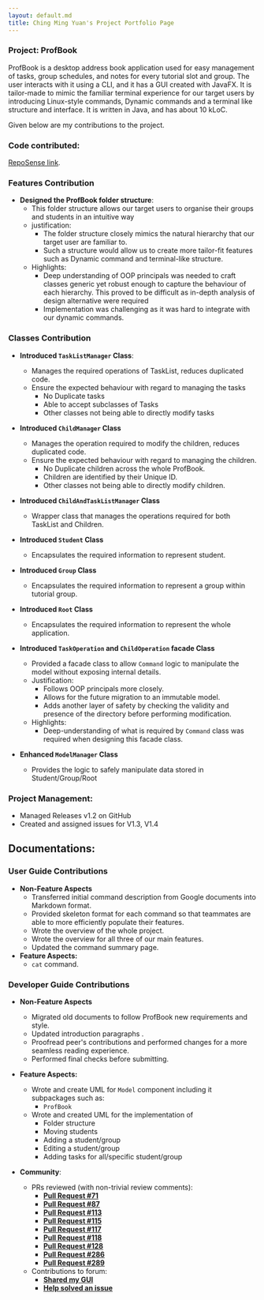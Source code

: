 ```yaml
---
layout: default.md
title: Ching Ming Yuan's Project Portfolio Page
---
```


### Project: ProfBook

ProfBook is a desktop address book application used for easy management of tasks, group schedules, and notes for every
tutorial slot and group. The user interacts with it using a CLI, and it has a GUI created with JavaFX. It is tailor-made
to mimic the familiar terminal experience for our target users by introducing Linux-style commands, Dynamic commands and
a terminal like structure and interface. It is written in Java, and has about 10 kLoC.

Given below are my contributions to the project.

### **Code contributed**:

[RepoSense link](https://nus-cs2103-ay2324s1.github.io/tp-dashboard/?search=w15&sort=groupTitle&sortWithin=title&timeframe=commit&mergegroup=&groupSelect=groupByRepos&breakdown=true&checkedFileTypes=docs~functional-code~test-code&since=2023-09-22&tabOpen=true&tabType=authorship&tabAuthor=mingyuanc&tabRepo=AY2324S1-CS2103T-W15-2%2Ftp%5Bmaster%5D&authorshipIsMergeGroup=false&authorshipFileTypes=docs~functional-code~test-code&authorshipIsBinaryFileTypeChecked=false&authorshipIsIgnoredFilesChecked=false).


### Features Contribution

* **Designed the ProfBook folder structure**:
  * This folder structure allows our target users to organise their groups and students in an intuitive way
  * justification:
    * The folder structure closely mimics the natural hierarchy that our target user are familiar to.
    * Such a structure would allow us to create more tailor-fit features such as Dynamic command and terminal-like
      structure.
  * Highlights:
    * Deep understanding of OOP principals was needed to craft classes generic yet robust enough to capture the 
      behaviour of each hierarchy. This proved to be difficult as in-depth analysis of design alternative were required
    * Implementation was challenging as it was hard to integrate with our dynamic commands.


### Classes Contribution

* **Introduced `TaskListManager` Class**:
    * Manages the required operations of TaskList, reduces duplicated code.
    * Ensure the expected behaviour with regard to managing the tasks
        * No Duplicate tasks
        * Able to accept subclasses of Tasks
        * Other classes not being able to directly modify tasks

* **Introduced `ChildManager` Class**
    * Manages the operation required to modify the children, reduces duplicated code.
    * Ensure the expected behaviour with regard to managing the children.
        * No Duplicate children across the whole ProfBook.
        * Children are identified by their Unique ID.
        * Other classes not being able to directly modify children.

* **Introduced `ChildAndTaskListManager` Class**
  * Wrapper class that manages the operations required for both TaskList and Children.

* **Introduced `Student` Class**
  * Encapsulates the required information to represent student.

* **Introduced `Group` Class**
  * Encapsulates the required information to represent a group within tutorial group.

* **Introduced `Root` Class**
  * Encapsulates the required information to represent the whole application.

* **Introduced `TaskOperation` and `ChildOperation` facade Class**
  * Provided a facade class to allow `Command` logic to manipulate the model without exposing internal details.
  * Justification:
    * Follows OOP principals more closely.
    * Allows for the future migration to an immutable model.
    * Adds another layer of safety by checking the validity and presence of the directory before performing modification.
  * Highlights:
    * Deep-understanding of what is required by `Command` class was required when designing this facade class.

* **Enhanced `ModelManager` Class**
  * Provides the logic to safely manipulate data stored in Student/Group/Root

### Project Management:

* Managed Releases v1.2 on GitHub
* Created and assigned issues for V1.3, V1.4

## Documentations:

### User Guide Contributions
* **Non-Feature Aspects**
  * Transferred initial command description from Google documents into Markdown format.
  * Provided skeleton format for each command so that teammates are able to more efficiently populate their features.
  * Wrote the overview of the whole project.
  * Wrote the overview for all three of our main features.
  * Updated the command summary page.
* **Feature Aspects:**
  * `cat` command.

### Developer Guide Contributions
* **Non-Feature Aspects**
    * Migrated old documents to follow ProfBook new requirements and style.
    * Updated introduction paragraphs .
    * Proofread peer's contributions and performed changes for a more seamless reading experience.
    * Performed final checks before submitting.
* **Feature Aspects:**
    * Wrote and create UML for `Model` component including it subpackages such as:
      * `ProfBook`
    * Wrote and created UML for the implementation of
      * Folder structure
      * Moving students
      * Adding a student/group
      * Editing a student/group
      * Adding tasks for all/specific student/group

* **Community**:
    * PRs reviewed (with non-trivial review comments):
      * **[Pull Request #71](https://github.com/AY2324S1-CS2103T-W15-2/tp/pull/71)**
      * **[Pull Request #87](https://github.com/AY2324S1-CS2103T-W15-2/tp/pull/87)**
      * **[Pull Request #113](https://github.com/AY2324S1-CS2103T-W15-2/tp/pull/113)**
      * **[Pull Request #115](https://github.com/AY2324S1-CS2103T-W15-2/tp/pull/115)**
      * **[Pull Request #117](https://github.com/AY2324S1-CS2103T-W15-2/tp/pull/117)**
      * **[Pull Request #118](https://github.com/AY2324S1-CS2103T-W15-2/tp/pull/118)**
      * **[Pull Request #128](https://github.com/AY2324S1-CS2103T-W15-2/tp/pull/128)**
      * **[Pull Request #286](https://github.com/AY2324S1-CS2103T-W15-2/tp/pull/286)**
      * **[Pull Request #289](https://github.com/AY2324S1-CS2103T-W15-2/tp/pull/289)**
    * Contributions to forum:
      * **[Shared my GUI](https://github.com/nus-cs2103-AY2324S1/forum/issues/101#issuecomment-1706285315)**
      * **[Help solved an issue](https://github.com/nus-cs2103-AY2324S1/forum/issues/110#issuecomment-1709913495)**